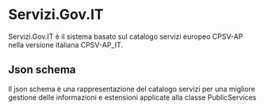# Servizi.Gov.IT
Servizi.Gov.IT è il sistema basato sul catalogo servizi europeo CPSV-AP nella versione italiana CPSV-AP_IT.

## Json schema
Il json schema è una rappresentazione del catalogo servizi per una migliore gestione delle informazioni e estensioni applicate alla classe PublicServices
